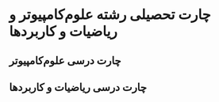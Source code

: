 # چارت تحصیلی رشته علوم‌کامپیوتر و ریاضیات و کاربردها


## چارت درسی علوم‌کامپیوتر 


## چارت درسی ریاضیات و کاربردها
